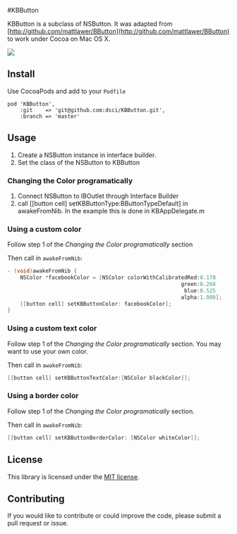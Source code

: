 #KBButton

KBButton is a subclass of NSButton. It was adapted from [http://github.com/mattlawer/BButton](http://github.com/mattlawer/BButton) to work under Cocoa on Mac OS X.

<img src="http://f.cl.ly/items/0Q1J2x0o150w1Y1p0c1R/Screen%20Shot%202014-03-14%20at%2010.17.13.png" />

Install
-----

Use CocoaPods and add to your ```Podfile```

```
pod 'KBButton',
    :git    => 'git@github.com:dsci/KBButton.git',
    :branch => 'master'
```


Usage
-----

1. Create a NSButton instance in interface builder.
2. Set the class of the NSButton to KBButton

### Changing the Color programatically 

1. Connect NSButton to IBOutlet through Interface Builder
2. call [[button cell] setKBButtonType:BButtonTypeDefault] in awakeFromNib. In the example this is done in KBAppDelegate.m

### Using a custom color

Follow step 1 of the *Changing the Color programatically* section

Then call in ```awakeFromNib```:

```objective-c
- (void)awakeFromNib {
    NSColor *facebookColor = [NSColor colorWithCalibratedRed:0.178
                                                       green:0.268
                                                        blue:0.525
                                                       alpha:1.000];
	[[button cell] setKBButtonColor: facebookColor];   
}
```

### Using a custom text color

Follow step 1 of the *Changing the Color programatically* section. You may want to use your own color. 

Then call in ```awakeFromNib```:

```objective-c
[[button cell] setKBButtonTextColor:[NSColor blackColor]];
```

### Using a border color

Follow step 1 of the *Changing the Color programatically* section. 

Then call in ```awakeFromNib```:

```objective-c
[[button cell] setKBButtonBorderColor: [NSColor whiteColor]];
```


License
-------
This library is licensed under the [MIT license](https://github.com/dsci/KBButton/blob/master/MIT-LICENSE).

Contributing
------------
If you would like to contribute or could improve the code, please submit a pull request or issue.